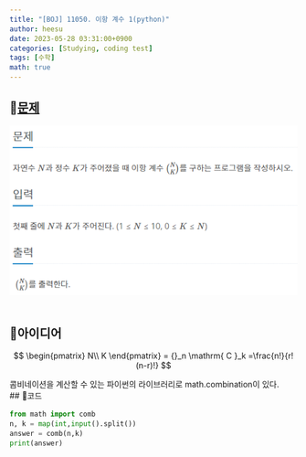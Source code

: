 ```yaml
---
title: "[BOJ] 11050. 이항 계수 1(python)"
author: heesu
date: 2023-05-28 03:31:00+0900
categories: [Studying, coding test]
tags: [수학]
math: true
---
```

## 📌[문제](https://www.acmicpc.net/problem/11050)
![Alt text](https://raw.githubusercontent.com/skagmltn7/practice_coding_test/951a3233d22dab2a81092ee105625886c9e14ec4/BOJ/img/problem_11050.PNG)
<br><br>

## 💪아이디어<br>

<center>


$$
\begin{pmatrix}
N\\
K
\end{pmatrix}
= {}_n \mathrm{ C }_k =\frac{n!}{r!(n-r)!}
$$


</center>
콤비네이션을 계산할 수 있는 파이썬의 라이브러리로 math.combination이 있다. 

<br>
## 🥂코드

```python
from math import comb
n, k = map(int,input().split())
answer = comb(n,k)
print(answer)
```